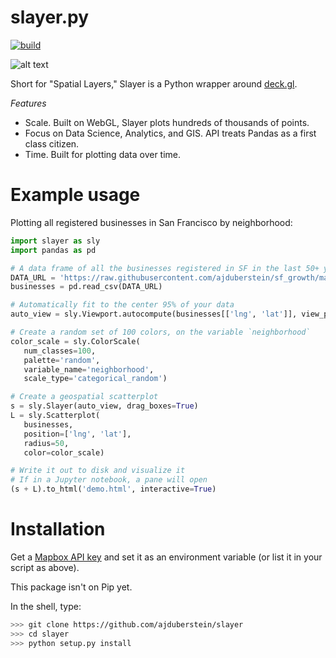 slayer.py 
================

[![build](https://travis-ci.com/ajduberstein/slayer.svg?branch=master)](https://travis-ci.com/ajduberstein/slayer)

![alt text](https://camo.githubusercontent.com/5da3ed41336cdccc6f186d13e9de7e97cced98b3/687474703a2f2f692e696d6775722e636f6d2f6d7666766766302e6a7067 "slayer.py")

Short for "Spatial Layers," Slayer is a Python wrapper around [deck.gl](http://deck.gl/#/).

*Features*

- Scale. Built on WebGL, Slayer plots hundreds of thousands of points.
- Focus on Data Science, Analytics, and GIS. API treats Pandas as a first class citizen.
- Time. Built for plotting data over time.

Example usage
================

Plotting all registered businesses in San Francisco by neighborhood:

```python
import slayer as sly
import pandas as pd

# A data frame of all the businesses registered in SF in the last 50+ years
DATA_URL = 'https://raw.githubusercontent.com/ajduberstein/sf_growth/master/public/data/business.csv'
businesses = pd.read_csv(DATA_URL)

# Automatically fit to the center 95% of your data
auto_view = sly.Viewport.autocompute(businesses[['lng', 'lat']], view_proportion=0.95)

# Create a random set of 100 colors, on the variable `neighborhood`
color_scale = sly.ColorScale(
   num_classes=100,
   palette='random',
   variable_name='neighborhood',
   scale_type='categorical_random')

# Create a geospatial scatterplot
s = sly.Slayer(auto_view, drag_boxes=True)
L = sly.Scatterplot(
   businesses,
   position=['lng', 'lat'],
   radius=50,
   color=color_scale)

# Write it out to disk and visualize it
# If in a Jupyter notebook, a pane will open
(s + L).to_html('demo.html', interactive=True)
```

Installation
===========

Get a [Mapbox API key](https://www.mapbox.com/help/how-access-tokens-work/#mapbox-tokens-api) and
set it as an environment variable (or list it in your script as above).

This package isn't on Pip yet.

In the shell, type:

```bash
>>> git clone https://github.com/ajduberstein/slayer
>>> cd slayer
>>> python setup.py install
```
